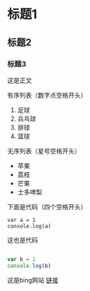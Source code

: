 # 标题1

## 标题2

### 标题3

这是正文

有序列表（数字点空格开头）

1. 足球
2. 兵乓球
3. 排球
4. 篮球

无序列表（星号空格开头）

* 苹果
* 荔枝
* 芒果
* 士多啤梨

下面是代码（四个空格开头）

    var a = 1
    console.log(a)
    

这也是代码

```javascript

var b = 2
console.log(b)

```

这是bing网站 [链接](https://bing.com)

